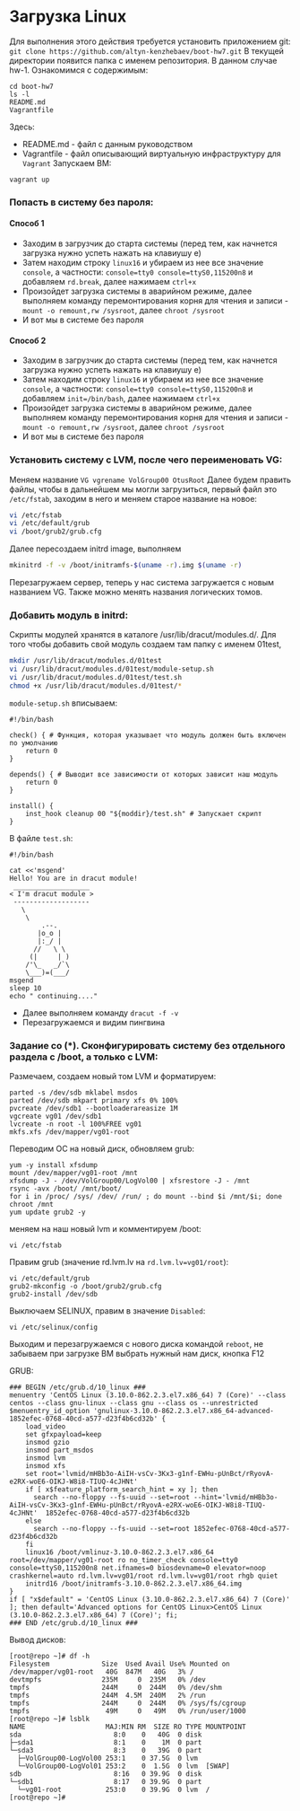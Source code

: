 # Загрузка Linux
Для выполнения этого действия требуется установить приложением git:
`git clone https://github.com/altyn-kenzhebaev/boot-hw7.git`
В текущей директории появится папка с именем репозитория. В данном случае hw-1. Ознакомимся с содержимым:
```
cd boot-hw7
ls -l
README.md
Vagrantfile
```
Здесь:
- README.md - файл с данным руководством
- Vagrantfile - файл описывающий виртуальную инфраструктуру для `Vagrant`
Запускаем ВМ:
```
vagrant up
```
### Попасть в систему без пароля:
#### Способ 1
- Заходим в загрузчик до старта системы (перед тем, как начнется загрузка нужно успеть нажать на клавиушу e)
- Затем находим строку `linux16` и убираем из нее все значение `console`, а частности: `console=tty0 console=ttyS0,115200n8` и добавляем `rd.break`, далее нажимаем `ctrl+x`
- Произойдет загрузка системы в аварийном режиме, далее выполняем команду перемонтирования корня для чтения и записи - `mount -o remount,rw /sysroot`, далее `chroot /sysroot`
- И вот мы в системе без пароля

#### Способ 2
- Заходим в загрузчик до старта системы (перед тем, как начнется загрузка нужно успеть нажать на клавиушу e)
- Затем находим строку `linux16` и убираем из нее все значение `console`, а частности: `console=tty0 console=ttyS0,115200n8` и добавляем `init=/bin/bash`, далее нажимаем `ctrl+x`
- Произойдет загрузка системы в аварийном режиме, далее выполняем команду перемонтирования корня для чтения и записи - `mount -o remount,rw /sysroot`, далее `chroot /sysroot`
- И вот мы в системе без пароля

### Установить систему с LVM, после чего переименовать VG:
Меняем название `VG vgrename VolGroup00 OtusRoot`
Далее будем править файлы, чтобы в дальнейшем мы могли загрузиться, первый файл это ```/etc/fstab```, заходим в него и меняем старое название на новое:
```bash
vi /etc/fstab
vi /etc/default/grub
vi /boot/grub2/grub.cfg
```
Далее пересоздаем initrd image, выполняем 
```bash
mkinitrd -f -v /boot/initramfs-$(uname -r).img $(uname -r)
```
Перезагружаем сервер, теперь у нас система загружается с новым названием VG. Также можно менять названия логических томов.

### Добавить модуль в initrd:
Скрипты модулей хранятся в каталоге /usr/lib/dracut/modules.d/. Для того чтобы добавить свой модуль создаем там папку с именем 01test, 
```bash
mkdir /usr/lib/dracut/modules.d/01test
vi /usr/lib/dracut/modules.d/01test/module-setup.sh
vi /usr/lib/dracut/modules.d/01test/test.sh
chmod +x /usr/lib/dracut/modules.d/01test/*
```
`module-setup.sh` вписываем:
```
#!/bin/bash

check() { # Функция, которая указывает что модуль должен быть включен по умолчанию
    return 0
}

depends() { # Выводит все зависимости от которых зависит наш модуль
    return 0
}

install() {
    inst_hook cleanup 00 "${moddir}/test.sh" # Запускает скрипт
}
```
В файле `test.sh`:
```
#!/bin/bash

cat <<'msgend'
Hello! You are in dracut module!
 ___________________
< I'm dracut module >
 -------------------
   \
    \
        .--.
       |o_o |
       |:_/ |
      //   \ \
     (|     | )
    /'\_   _/`\
    \___)=(___/
msgend
sleep 10
echo " continuing...."
```
- Далее выполняем команду ```dracut -f -v```
- Перезагружаемся и видим пингвина

### Задание со (*). Сконфигурировать систему без отдельного раздела с /boot, а только с LVM:
Размечаем, создаем новый том LVM и форматируем:
```
parted -s /dev/sdb mklabel msdos
parted /dev/sdb mkpart primary xfs 0% 100%
pvcreate /dev/sdb1 --bootloaderareasize 1M
vgcreate vg01 /dev/sdb1
lvcreate -n root -l 100%FREE vg01
mkfs.xfs /dev/mapper/vg01-root
```
Переводим ОС на новый диск, обновляем grub:
```
yum -y install xfsdump
mount /dev/mapper/vg01-root /mnt
xfsdump -J - /dev/VolGroup00/LogVol00 | xfsrestore -J - /mnt
rsync -avx /boot/ /mnt/boot/
for i in /proc/ /sys/ /dev/ /run/ ; do mount --bind $i /mnt/$i; done
chroot /mnt
yum update grub2 -y
```
меняем на наш новый lvm и комментируем /boot:
```
vi /etc/fstab
```
Правим grub (значение rd.lvm.lv на `rd.lvm.lv=vg01/root`):
```
vi /etc/default/grub 
grub2-mkconfig -o /boot/grub2/grub.cfg
grub2-install /dev/sdb
```
Выключаем SELINUX, правим в значение `Disabled`:
```
vi /etc/selinux/config
```
Выходим и перезагружаемся с нового диска командой `reboot`, не забываем при загрузке ВМ выбрать нужный нам диск, кнопка F12

GRUB:
```
### BEGIN /etc/grub.d/10_linux ###
menuentry 'CentOS Linux (3.10.0-862.2.3.el7.x86_64) 7 (Core)' --class centos --class gnu-linux --class gnu --class os --unrestricted $menuentry_id_option 'gnulinux-3.10.0-862.2.3.el7.x86_64-advanced-1852efec-0768-40cd-a577-d23f4b6cd32b' {
	load_video
	set gfxpayload=keep
	insmod gzio
	insmod part_msdos
	insmod lvm
	insmod xfs
	set root='lvmid/mHBb3o-AiIH-vsCv-3Kx3-g1nf-EWHu-pUnBct/rRyovA-e2RX-woE6-OIKJ-W8i8-TIUQ-4cJHNt'
	if [ x$feature_platform_search_hint = xy ]; then
	  search --no-floppy --fs-uuid --set=root --hint='lvmid/mHBb3o-AiIH-vsCv-3Kx3-g1nf-EWHu-pUnBct/rRyovA-e2RX-woE6-OIKJ-W8i8-TIUQ-4cJHNt'  1852efec-0768-40cd-a577-d23f4b6cd32b
	else
	  search --no-floppy --fs-uuid --set=root 1852efec-0768-40cd-a577-d23f4b6cd32b
	fi
	linux16 /boot/vmlinuz-3.10.0-862.2.3.el7.x86_64 root=/dev/mapper/vg01-root ro no_timer_check console=tty0 console=ttyS0,115200n8 net.ifnames=0 biosdevname=0 elevator=noop crashkernel=auto rd.lvm.lv=vg01/root rd.lvm.lv=vg01/root rhgb quiet 
	initrd16 /boot/initramfs-3.10.0-862.2.3.el7.x86_64.img
}
if [ "x$default" = 'CentOS Linux (3.10.0-862.2.3.el7.x86_64) 7 (Core)' ]; then default='Advanced options for CentOS Linux>CentOS Linux (3.10.0-862.2.3.el7.x86_64) 7 (Core)'; fi;
### END /etc/grub.d/10_linux ###
```
Вывод дисков:
```
[root@repo ~]# df -h
Filesystem             Size  Used Avail Use% Mounted on
/dev/mapper/vg01-root   40G  847M   40G   3% /
devtmpfs               235M     0  235M   0% /dev
tmpfs                  244M     0  244M   0% /dev/shm
tmpfs                  244M  4.5M  240M   2% /run
tmpfs                  244M     0  244M   0% /sys/fs/cgroup
tmpfs                   49M     0   49M   0% /run/user/1000
[root@repo ~]# lsblk 
NAME                    MAJ:MIN RM  SIZE RO TYPE MOUNTPOINT
sda                       8:0    0   40G  0 disk 
├─sda1                    8:1    0    1M  0 part 
└─sda3                    8:3    0   39G  0 part 
  ├─VolGroup00-LogVol00 253:1    0 37.5G  0 lvm  
  └─VolGroup00-LogVol01 253:2    0  1.5G  0 lvm  [SWAP]
sdb                       8:16   0 39.9G  0 disk 
└─sdb1                    8:17   0 39.9G  0 part 
  └─vg01-root           253:0    0 39.9G  0 lvm  /
[root@repo ~]#
```
